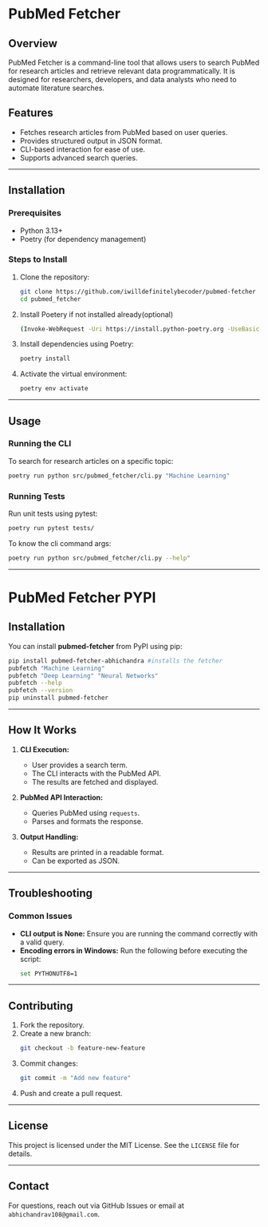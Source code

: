 # PubMed Fetcher

## Overview
PubMed Fetcher is a command-line tool that allows users to search PubMed for research articles and retrieve relevant data programmatically. It is designed for researchers, developers, and data analysts who need to automate literature searches.

## Features
- Fetches research articles from PubMed based on user queries.
- Provides structured output in JSON format.
- CLI-based interaction for ease of use.
- Supports advanced search queries.

---

## Installation
### Prerequisites
- Python 3.13+
- Poetry (for dependency management)

### Steps to Install
1. Clone the repository:
    ```sh
    git clone https://github.com/iwilldefinitelybecoder/pubmed-fetcher
    cd pubmed_fetcher
    ```
2. Install Poetery if not installed already(optional)
    ```sh
    (Invoke-WebRequest -Uri https://install.python-poetry.org -UseBasicParsing).Content | python -
    ```
3. Install dependencies using Poetry:
    ```sh
    poetry install
    ```
4. Activate the virtual environment:
    ```sh
    poetry env activate
    ```

---

## Usage
### Running the CLI
To search for research articles on a specific topic:
```sh
poetry run python src/pubmed_fetcher/cli.py "Machine Learning"
```

### Running Tests
Run unit tests using pytest:
```sh
poetry run pytest tests/
```
To know the cli command args:
```sh
poetry run python src/pubmed_fetcher/cli.py --help"
```
---
# PubMed Fetcher PYPI

## Installation

You can install **pubmed-fetcher** from PyPI using pip:

```sh
pip install pubmed-fetcher-abhichandra #installs the fetcher
pubfetch "Machine Learning" 
pubfetch "Deep Learning" "Neural Networks"
pubfetch --help
pubfetch --version
pip uninstall pubmed-fetcher
```
---


## How It Works
1. **CLI Execution:**
   - User provides a search term.
   - The CLI interacts with the PubMed API.
   - The results are fetched and displayed.

2. **PubMed API Interaction:**
   - Queries PubMed using `requests`.
   - Parses and formats the response.

3. **Output Handling:**
   - Results are printed in a readable format.
   - Can be exported as JSON.

---

## Troubleshooting
### Common Issues
- **CLI output is None:** Ensure you are running the command correctly with a valid query.
- **Encoding errors in Windows:** Run the following before executing the script:
  ```sh
  set PYTHONUTF8=1
  ```

---

## Contributing
1. Fork the repository.
2. Create a new branch:
   ```sh
   git checkout -b feature-new-feature
   ```
3. Commit changes:
   ```sh
   git commit -m "Add new feature"
   ```
4. Push and create a pull request.

---

## License
This project is licensed under the MIT License. See the `LICENSE` file for details.

---

## Contact
For questions, reach out via GitHub Issues or email at `abhichandrav108@gmail.com`.

